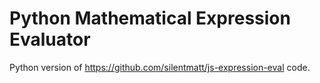 Python Mathematical Expression Evaluator
========================================

Python version of https://github.com/silentmatt/js-expression-eval code.
